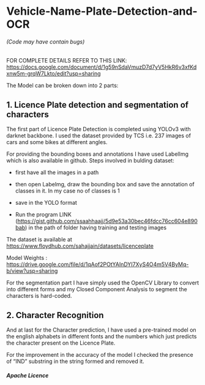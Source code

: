 # Vehicle-Name-Plate-Detection-and-OCR
###### (Code may have contain bugs)

FOR COMPLETE DETAILS REFER TO THIS LINK:
https://docs.google.com/document/d/1g59nSdaVmuzD7d7yV5HkR6v3xfKdxnw5m-grqW7Lkto/edit?usp=sharing


The Model can be broken down into 2 parts:

## 1. Licence Plate detection and segmentation of characters


The first part of Licence Plate Detection is completed using YOLOv3 with darknet backbone. I used the dataset provided by TCS i.e. 237 images of cars and some bikes at different angles.

For providing the bounding boxes and annotations I have used LabelImg which is also available in github. Steps involved in bulding dataset:


   - first have all the images in a path
   
   - then open Labelmg, draw the bounding box and save the annotation of classes in it. In my case no of classes is 1
   
   - save in the YOLO format
   
   - Run the program LINK (https://gist.github.com/ssaahhaajj/5d9e53a30bec46fdcc76cc604e890bab) in the path of folder having training and testing images


The dataset is available at https://www.floydhub.com/sahajjain/datasets/licenceplate

Model Weights : https://drive.google.com/file/d/1qAof2POtYAInDYI7XyS4O4m5V4ByMq-b/view?usp=sharing


 For the segmentation part I have simply used the OpenCV Library to convert into different forms and my Closed Component Analysis to segment the characters is hard-coded.


## 2. Character Recognition


And at last for the Character prediction, I have used a pre-trained model on the english alphabets in different fonts and the numbers which just predicts the character present on the Licence Plate.


 For the improvement in the accuracy of the model I checked the presence of “IND” substring in the string formed and removed it.

##### **Apache Licence**
